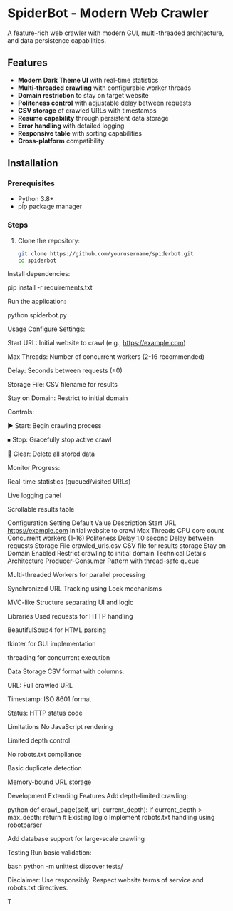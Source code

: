 
# SpiderBot - Modern Web Crawler

A feature-rich web crawler with modern GUI, multi-threaded architecture, and data persistence capabilities.

## Features

- **Modern Dark Theme UI** with real-time statistics
- **Multi-threaded crawling** with configurable worker threads
- **Domain restriction** to stay on target website
- **Politeness control** with adjustable delay between requests
- **CSV storage** of crawled URLs with timestamps
- **Resume capability** through persistent data storage
- **Error handling** with detailed logging
- **Responsive table** with sorting capabilities
- **Cross-platform** compatibility

## Installation

### Prerequisites
- Python 3.8+
- pip package manager

### Steps
1. Clone the repository:
   ```bash
   git clone https://github.com/yourusername/spiderbot.git
   cd spiderbot
Install dependencies:

pip install -r requirements.txt

Run the application:

python spiderbot.py

Usage
Configure Settings:

Start URL: Initial website to crawl (e.g., https://example.com)

Max Threads: Number of concurrent workers (2-16 recommended)

Delay: Seconds between requests (≥0)

Storage File: CSV filename for results

Stay on Domain: Restrict to initial domain

Controls:

▶ Start: Begin crawling process

⏹ Stop: Gracefully stop active crawl

🧹 Clear: Delete all stored data

Monitor Progress:

Real-time statistics (queued/visited URLs)

Live logging panel

Scrollable results table

Configuration
Setting	Default Value	Description
Start URL	https://example.com	Initial website to crawl
Max Threads	CPU core count	Concurrent workers (1-16)
Politeness Delay	1.0 second	Delay between requests
Storage File	crawled_urls.csv	CSV file for results storage
Stay on Domain	Enabled	Restrict crawling to initial domain
Technical Details
Architecture
Producer-Consumer Pattern with thread-safe queue

Multi-threaded Workers for parallel processing

Synchronized URL Tracking using Lock mechanisms

MVC-like Structure separating UI and logic

Libraries Used
requests for HTTP handling

BeautifulSoup4 for HTML parsing

tkinter for GUI implementation

threading for concurrent execution

Data Storage
CSV format with columns:

URL: Full crawled URL

Timestamp: ISO 8601 format

Status: HTTP status code

Limitations
No JavaScript rendering

Limited depth control

No robots.txt compliance

Basic duplicate detection

Memory-bound URL storage

Development
Extending Features
Add depth-limited crawling:

python
def crawl_page(self, url, current_depth):
    if current_depth > max_depth:
        return
    # Existing logic
Implement robots.txt handling using robotparser

Add database support for large-scale crawling

Testing
Run basic validation:

bash
python -m unittest discover tests/


Disclaimer: Use responsibly. Respect website terms of service and robots.txt directives.




T
